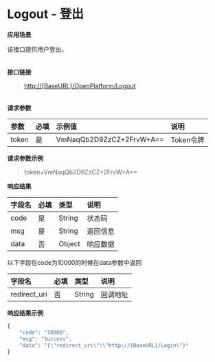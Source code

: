 # Logout - 登出

**应用场景**

该接口提供用户登出。

###### 

**接口链接**

> [http://{BaseURL}/OpenPlatform/Logout](http://{BaseURL}/OpenPlatform/Login)

###### 

**请求参数**

| 参数 | 必填 | 示例值 | 说明 |
| :--- | :--- | :--- | :--- |
| token | 是 | VmNaqQb2D9ZzCZ+2FrvW+A== | Token令牌 |

**请求参数示例**

> token=VmNaqQb2D9ZzCZ+2FrvW+A==

**响应结果**

| 字段名 | 必填 | 类型 | 说明 |
| :--- | :--- | :--- | :--- |
| code | 是 | String | 状态码 |
| msg | 是 | String | 返回信息 |
| data | 否 | Object | 响应数据 |

以下字段在code为10000的时候在data参数中返回

| 字段名 | 必填 | 类型 | 说明 |
| :--- | :--- | :--- | :--- |
| redirect\_uri | 否 | String | 回调地址 |

**响应结果示例**

```js
{
    "code": "10000",
    "msg": "Success",
    "data": "{\"redirect_uri\":\"http://{BaseURL}/Login\"}"
}
```




